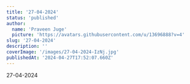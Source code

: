 ```yaml
---
title: '27-04-2024'
status: 'published'
author:
  name: 'Praveen Juge'
  picture: 'https://avatars.githubusercontent.com/u/13696888?v=4'
slug: '27-04-2024'
description: ''
coverImage: '/images/27-04-2024-IzNj.jpg'
publishedAt: '2024-04-27T17:52:07.660Z'
---
```


27-04-2024
